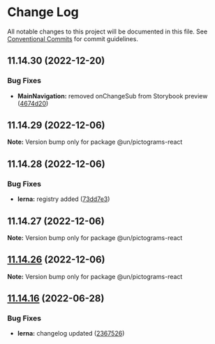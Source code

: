 # Change Log

All notable changes to this project will be documented in this file.
See [Conventional Commits](https://conventionalcommits.org) for commit guidelines.

## 11.14.30 (2022-12-20)


### Bug Fixes

* **MainNavigation:** removed onChangeSub from Storybook preview ([4674d20](https://github.com/un/core/commit/4674d20af9c1c9f7dcae21236f5d3c985b53d59d))





## 11.14.29 (2022-12-06)

**Note:** Version bump only for package @un/pictograms-react





## 11.14.28 (2022-12-06)


### Bug Fixes

* **lerna:** registry added ([73dd7e3](https://github.com/un/core/commit/73dd7e367e91bc1a372aa7e3f841f7f24a1b6934))





## 11.14.27 (2022-12-06)

**Note:** Version bump only for package @un/pictograms-react





## [11.14.26](https://github.com/un/core/compare/@un/pictograms-react@11.14.25...@un/pictograms-react@11.14.26) (2022-12-06)

**Note:** Version bump only for package @un/pictograms-react





## [11.14.16](https://github.com/un/core/compare/@un/pictograms-react@11.14.15...@un/pictograms-react@11.14.16) (2022-06-28)


### Bug Fixes

* **lerna:** changelog updated ([2367526](https://github.com/un/core/commit/236752651f113088dc7bee3921e5c06213c1f72e))

